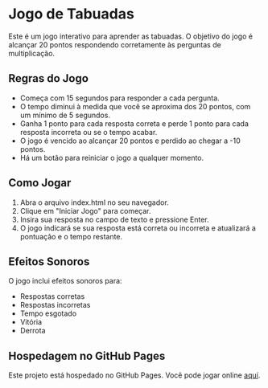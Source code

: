 # Jogo de Tabuadas

Este é um jogo interativo para aprender as tabuadas. O objetivo do jogo é alcançar 20 pontos respondendo corretamente às perguntas de multiplicação.

## Regras do Jogo

- Começa com 15 segundos para responder a cada pergunta.
- O tempo diminui à medida que você se aproxima dos 20 pontos, com um mínimo de 5 segundos.
- Ganha 1 ponto para cada resposta correta e perde 1 ponto para cada resposta incorreta ou se o tempo acabar. 
- O jogo é vencido ao alcançar 20 pontos e perdido ao chegar a -10 pontos.
- Há um botão para reiniciar o jogo a qualquer momento.

## Como Jogar

1. Abra o arquivo index.html no seu navegador.
2. Clique em "Iniciar Jogo" para começar.
3. Insira sua resposta no campo de texto e pressione Enter.
4. O jogo indicará se sua resposta está correta ou incorreta e atualizará a pontuação e o tempo restante.

## Efeitos Sonoros

O jogo inclui efeitos sonoros para:

- Respostas corretas
- Respostas incorretas
- Tempo esgotado
- Vitória
- Derrota

## Hospedagem no GitHub Pages

Este projeto está hospedado no GitHub Pages. Você pode jogar online [aquí](https://omarprieto16.github.io/jogo-tabuada/).